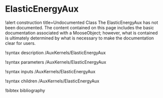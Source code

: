 <!-- MOOSE Documentation Stub: Remove this when content is added. -->

# ElasticEnergyAux

!alert construction title=Undocumented Class
The ElasticEnergyAux has not been documented. The content contained on this page
includes the basic documentation associated with a MooseObject; however, what is contained is
ultimately determined by what is necessary to make the documentation clear for users.

!syntax description /AuxKernels/ElasticEnergyAux

!syntax parameters /AuxKernels/ElasticEnergyAux

!syntax inputs /AuxKernels/ElasticEnergyAux

!syntax children /AuxKernels/ElasticEnergyAux

!bibtex bibliography
